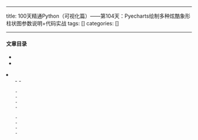 
--- 
title:  100天精通Python（可视化篇）——第104天：Pyecharts绘制多种炫酷象形柱状图参数说明+代码实战 
tags: []
categories: [] 

---


#### 文章目录

  - 
  - 
  <li>
   <ul>
    - 
    - 
   
    - 
    - 
    - 
    - 
   
    - 
    - 
    - 
    - 
   


## 
